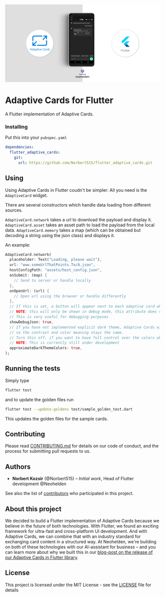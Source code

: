 ![AdaptiveCards for Flutter](docs/neohelden-flutter-adaptive-cards-lib.jpg?raw=true "Adaptive Cards for Flutter")

# Adaptive Cards for Flutter

A Flutter implementation of Adaptive Cards.

### Installing

Put this into your `pubspec.yaml`
```yml
dependencies:
  flutter_adaptive_cards:
    git:
      url: https://github.com/Norbert515/flutter_adaptive_cards.git
```

## Using

Using Adaptive Cards in Flutter coudn't be simpler: All you need is the `AdaptiveCard` widget.

There are several constructors which handle data loading from different sources.

`AdaptiveCard.network` takes a url to download the payload and display it.
`AdaptiveCard.asset` takes an asset path to load the payload from the local data.
`AdaptiveCard.memory` takes a map (which can be obtained but decoding a string using the json class) and displays it.

An example:

```dart
AdaptiveCard.network(
  placeholder: Text("Loading, please wait"),
  url: "www.someUrlThatPoints.To/A.json",
  hostConfigPath: "assets/host_config.json",
  onSubmit: (map) {
    // Send to server or handle locally
  },
  onOpenUrl: (url) {
    // Open url using the browser or handle differently
  },
  // If this is set, a button will appear next to each adaptive card which when clicked shows the payload.
  // NOTE: this will only be shown in debug mode, this attribute does change nothing for realease builds.
  // This is very useful for debugging purposes
  showDebugJson: true,
  // If you have not implemented explicit dark theme, Adaptive Cards will try to approximate its colors to match the dark theme
  // so the contrast and color meaning stays the same.
  // Turn this off, if you want to have full control over the colors when using the dark theme.
  // NOTE: This is currently still under development
  approximateDarkThemeColors: true,
);
```


## Running the tests

Simply type 
```sh
flutter test
```

and to update the golden files run 

```sh
flutter test --update-goldens test/sample_golden_test.dart
```
This updates the golden files for the sample cards.

## Contributing

Please read [CONTRIBUTING.md](https://gist.github.com/PurpleBooth/b24679402957c63ec426) for details on our code of conduct, and the process for submitting pull requests to us.

## Authors

* **Norbert Kozsir** (@Norbert515) – *Initial work*, Head of Flutter development @Neohelden

See also the list of [contributors](https://github.com/Norbert515/flutter_adaptive_cards/contributors) who participated in this project.

## About this project
We decided to build a Flutter implementation of Adaptive Cards because we believe in the future of both technologies. With Flutter, we found an exciting framework for ultra-fast and cross-platform UI development. And with Adaptive Cards, we can combine that with an industry standard for exchanging card content in a structured way. At Neohelden, we're building on both of these technologies with our AI-assistant for business – and you can learn more about why we built this in our [blog-post on the release of our Adaptive Cards in Flutter library](https://neohelden.com/blog/tech/using-adaptive-cards-in-flutter/).

## License

This project is licensed under the MIT License - see the [LICENSE](LICENSE) file for details

